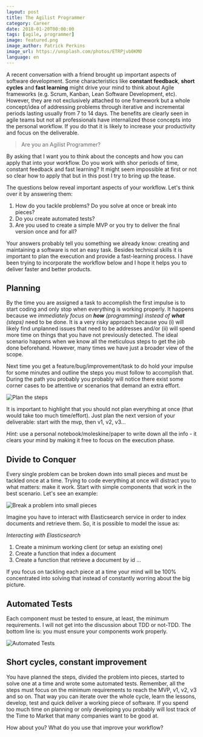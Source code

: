 ```yaml
---
layout: post
title: The Agilist Programmer
category: Career
date: 2018-01-20T00:00:00
tags: [agile, programmer]
image: featured.png
image_author: Patrick Perkins
image_url: https://unsplash.com/photos/ETRPjvb0KM0
language: en
---
```


A recent conversation with a friend brought up important aspects of software development. Some characteristics like **constant feedback**, **short cycles** and **fast learning** might drive your mind to think about Agile frameworks (e.g. Scrum, Kanban, Lean Software Development, etc). However, they are not exclusively attached to one framework but a whole concept/idea of addressing problems through iterative and incremental periods lasting usually from 7 to 14 days. The benefits are clearly seen in agile teams but not all professionals have internalized those concepts into the personal workflow. If you do that it is likely to increase your productivity and focus on the deliverable.

> Are you an Agilist Programmer?

By asking that I want you to think about the concepts and how you can apply that into your workflow. Do you work with shor periods of time, constant feedback and fast learning? It might seem impossible at first or not so clear how to apply that but in this post I try to bring up the tease.

The questions below reveal important aspects of your workflow. Let's think over it by answering them:

1. How do you tackle problems? Do you solve at once or break into pieces?
2. Do you create automated tests?
3. Are you used to create a simple MVP or you try to deliver the final version once and for all?

Your answers probably tell you something we already know: creating and maintaining a software is not an easy task. Besides technical skills it is important to plan the execution and provide a fast-learning process. I have been trying to incorporate the workflow below and I hope it helps you to deliver faster and better products.

## Planning

By the time you are assigned a task to accomplish the first impulse is to start coding and only stop when everything is working properly. It happens because we _immediately focus on **how** (programming) instead of **what** (steps)_ need to be done. It is a very risky approach because you (i) will likely find unplanned issues that need to be addresses and/or (ii) will spend more time on things that you have not previously detected. The ideal scenario happens when we know all the meticulous steps to get the job done beforehand. However, many times we have just a broader view of the scope.

Next time you get a feature/bug/improvement/task to do hold your impulse for some minutes and outline the steps you must follow to accomplish that. During the path you probably you probably will notice there exist some corner cases to be attentive or scenarios that demand an extra effort.

![Plan the steps](./step1.png "Plan the steps")

It is important to highlight that you should not plan everything at once (that would take too much time/effort). Just plan the next version of your deliverable: start with the mvp, then v1, v2, v3...

_Hint:_ use a personal notebook/moleskine/paper to write down all the info - it clears your mind by making it free to focus on the execution phase.

## Divide to Conquer

Every single problem can be broken down into small pieces and must be tackled once at a time. Trying to code everything at once will distract you to what matters: make it work. Start with simple components that work in the best scenario. Let's see an example:

![Break a problem into small pieces](./step2.png "Break a problem into small pieces")

Imagine you have to interact with Elasticsearch service in order to index documents and retrieve them. So, it is possible to model the issue as:

_Interacting with Elasticsearch_

1. Create a minimum working client (or setup an existing one)
2. Create a function that index a document
3. Create a function that retrieve a document by id
   ...

If you focus on tackling each piece at a time your mind will be 100% concentrated into solving that instead of constantly worring about the big picture.

## Automated Tests

Each component must be tested to ensure, at least, the minimum requirements. I will not get into the discussion about TDD or not-TDD. The bottom line is: you must ensure your components work properly.

![Automated Tests](./step3.png "Automated Tests")

## Short cycles, constant improvement

You have planned the steps, divided the problem into pieces, started to solve one at a time and wrote some automated tests. Remember, all the steps must focus on the minimum requirements to reach the MVP, v1, v2, v3 and so on. That way you can iterate over the whole cycle, learn the lessons, develop, test and quick deliver a working piece of software. If you spend too much time on planning or only developing you probably will lost track of the Time to Market that many companies want to be good at.

How about you? What do you use that improve your workflow?
